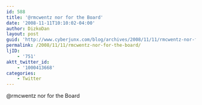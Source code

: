 ```yaml
---
id: 588
title: '@rmcwentz nor for the Board'
date: '2008-11-11T10:10:02-04:00'
author: DizkoDan
layout: post
guid: 'http://www.cyberjunx.com/blog/archives/2008/11/11/rmcwentz-nor-for-the-board/'
permalink: /2008/11/11/rmcwentz-nor-for-the-board/
ljID:
    - '751'
aktt_twitter_id:
    - '1000413668'
categories:
    - Twitter
---
```


@rmcwentz nor for the Board